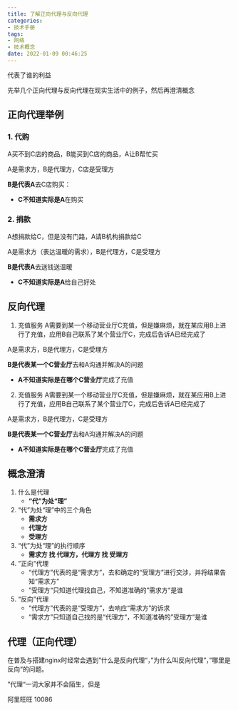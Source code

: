 ```yaml
---
title: 了解正向代理与反向代理
categories:
- 技术手册
tags:
- 网络
- 技术概念
date: 2022-01-09 00:46:25
---
```


代表了谁的利益

先举几个正向代理与反向代理在现实生活中的例子，然后再澄清概念

## 正向代理举例

### 1. 代购

A买不到C店的商品，B能买到C店的商品，A让B帮忙买

A是需求方，B是代理方，C店是受理方

**B是代表A**去C店购买：
- **C不知道实际是A**在购买

### 2. 捐款

A想捐款给C，但是没有门路，A请B机构捐款给C

A是需求方（表达温暖的需求），B是代理方，C是受理方

**B是代表A**去送钱送温暖
- **C不知道实际是A**给自己好处

## 反向代理

1. 充值服务
A需要到某一个移动营业厅C充值，但是嫌麻烦，就在某应用B上进行了充值，应用B自己联系了某个营业厅C，完成后告诉A已经完成了

A是需求方，B是代理方，C是受理方

**B是代表某一个C营业厅**去和A沟通并解决A的问题
- **A不知道实际是在哪个C营业厅**完成了充值

2. 充值服务
A需要到某一个移动营业厅C充值，但是嫌麻烦，就在某应用B上进行了充值，应用B自己联系了某个营业厅C，完成后告诉A已经完成了

A是需求方，B是代理方，C是受理方

**B是代表某一个C营业厅**去和A沟通并解决A的问题
- **A不知道实际是在哪个C营业厅**完成了充值

## 概念澄清

1. 什么是代理
    - **“代”为处“理”**
2. “代”为处“理”中的三个角色
    - **需求方**
    - **代理方**
    - **受理方**
3. “代”为处“理”的执行顺序
    - **需求方 找 代理方，代理方 找 受理方**
4. ”正向“代理
    - “代理方”代表的是“需求方”，去和确定的“受理方”进行交涉，并将结果告知“需求方”
    - ”受理方“只知道代理找自己，不知道准确的”需求方“是谁
5. “反向”代理
    - “代理方”代表的是“受理方”，去响应“需求方”的诉求
    - “需求方”只知道自己找的是“代理方“，不知道准确的”受理方“是谁
## 代理（正向代理）





在普及与搭建nginx时经常会遇到”什么是反向代理“，”为什么叫反向代理”，”哪里是反向“的问题。


”代理“一词大家并不会陌生，但是

阿里旺旺
10086